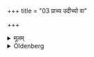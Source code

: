 +++
title = "03 प्राच्य उदीच्यो वा"

+++

<details><summary>मूलम्</summary>

प्राच्य उदीच्यो वा यत्रापः प्रवर्तेरन् ३
</details>

<details><summary>Oldenberg</summary>

3. On which the waters flow off to the east or to the north,
</details>

